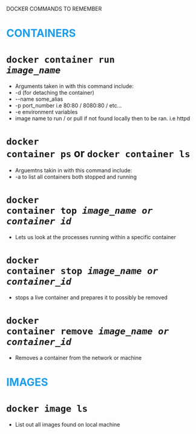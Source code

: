DOCKER COMMANDS TO REMEMBER

<h1 style="color: #1e9ee9">CONTAINERS</h1>

# <code>docker container run <i>image_name</i></code>
- Arguments taken in with this command include:
- -d (for detaching the container) 
- --name some_alias 
- -p port_number i.e 80:80 / 8080:80 / etc...
- -e environment variables
- image name to run / or pull if not found locally then to be ran. i.e httpd

# <code>docker container ps</code> or <code>docker container ls</code>
- Arguemtns takin in with this command include:
- -a to list all containers both stopped and running

# <code>docker container top <i>image_name or container id</i></code>
- Lets us look at the processes running within a specific container

# <code>docker container stop <i>image_name or container_id</i></code>
- stops a live container and prepares it to possibly be removed

# <code>docker container remove <i>image_name or container_id</i></code>
- Removes a container from the network or machine

<h1 style="color: #1e9ee9">IMAGES</h1>

# <code>docker image ls</code>
- List out all images found on local machine
